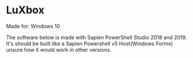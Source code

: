 # LuXbox 
Made for: Windows 10

The software below is made with Sapien PowerShell Studio 2018 and 2019.
It's should be built like a Sapien Powershell v5 Host(Windows Forms) unsure how it would work in other versions.

